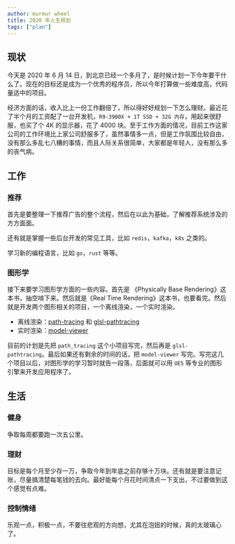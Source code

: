 ```yaml
---
author: murmur wheel
title: 2020 年人生规划
tags: ["plan"]
---
```


## 现状

今天是 2020 年 6 月 14 日，到北京已经一个多月了，是时候计划一下今年要干什么了。现在的目标还是成为一个优秀的程序员，所以今年打算做一些难度高，代码量适中的项目。

经济方面的话，收入比上一份工作翻倍了，所以得好好规划一下怎么理财。最近花了半个月的工资配了一台开发机，`R9-3900X + 1T SSD + 32G 内存`，用起来很舒服，也买了个 4K 的显示器，花了 4000 块。至于工作方面的情况，目前工作这家公司的工作环境比上家公司舒服多了，虽然事情多一点，但是工作氛围比较自由，没有那么多乱七八糟的事情，而且人际关系很简单，大家都是年轻人，没有那么多的丧气病。

## 工作

### 推荐

首先是要整理一下推荐广告的整个流程，然后在以此为基础，了解推荐系统涉及的方方面面。

还有就是掌握一些后台开发的常见工具，比如 `redis`，`kafka`，`k8s` 之类的。

学习新的编程语言，比如 `go`，`rust` 等等。

### 图形学

接下来要学习图形学方面的一些内容。首先是 《Physically Base Rendering》这本书，抽空啃下来。然后就是《Real Time Rendering》这本书，也要看完。然后就是开发两个图形相关的项目，一个离线渲染，一个实时渲染。

- 离线渲染：[path-tracing](https://github.com/murmur-wheel/path-tracing) 和 [glsl-pathtracing](https://github.com/murmur-wheel/glsl-pathtracing.git)
- 实时渲染：[model-viewer](https://github.com/murmur-wheel/model-viewer)

目前的计划是先把 `path_tracing` 这个小项目写完，然后再是 `glsl-pathtracing`。最后如果还有剩余的时间的话，把 `model-viewer` 写完。写完这几个项目以后，对图形学的学习暂时就告一段落，后面就可以用 `UE5` 等专业的图形引擎来开发应用程序了。

## 生活

### 健身

争取每周都要跑一次五公里。

### 理财

目标是每个月至少存一万，争取今年到年底之前存够十万块。还有就是要注意记账，尽量搞清楚每笔钱的去向。最好能每个月花时间清点一下支出，不过要做到这个感觉有点难。

### 控制情绪

乐观一点，积极一点，不要往悲观的方向想，尤其在泡妞的时候，真的太玻璃心了。
